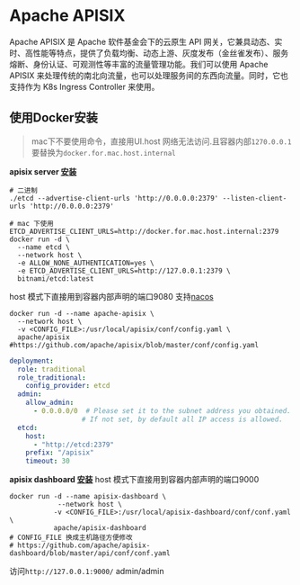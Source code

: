 # Apache APISIX

Apache APISIX 是 Apache 软件基金会下的云原生 API 网关，它兼具动态、实时、高性能等特点，提供了负载均衡、动态上游、灰度发布（金丝雀发布）、服务熔断、身份认证、可观测性等丰富的流量管理功能。我们可以使用 Apache APISIX 来处理传统的南北向流量，也可以处理服务间的东西向流量。同时，它也支持作为 K8s Ingress Controller 来使用。

## 使用Docker安装

> mac下不要使用命令，直接用UI.host 网络无法访问.且容器内部`1270.0.0.1` 要替换为`docker.for.mac.host.internal`

**apisix server [安装](https://hub.docker.com/r/apache/apisix)**

```shell
# 二进制
./etcd --advertise-client-urls 'http://0.0.0.0:2379' --listen-client-urls 'http://0.0.0.0:2379'
```
```shell
# mac 下使用ETCD_ADVERTISE_CLIENT_URLS=http://docker.for.mac.host.internal:2379
docker run -d \
  --name etcd \
  --network host \
  -e ALLOW_NONE_AUTHENTICATION=yes \
  -e ETCD_ADVERTISE_CLIENT_URLS=http://127.0.0.1:2379 \
  bitnami/etcd:latest
```


host 模式下直接用到容器内部声明的端口9080
支持[nacos](https://apisix.apache.org/zh/docs/apisix/discovery/nacos/#nacos-%E9%85%8D%E7%BD%AE)
```shell
docker run -d --name apache-apisix \
  --network host \
  -v <CONFIG_FILE>:/usr/local/apisix/conf/config.yaml \
  apache/apisix
#https://github.com/apache/apisix/blob/master/conf/config.yaml
```
```yaml
deployment:
  role: traditional
  role_traditional:
    config_provider: etcd
  admin:
    allow_admin:
      - 0.0.0.0/0  # Please set it to the subnet address you obtained.
                  # If not set, by default all IP access is allowed.
  etcd:
    host:
      - "http://etcd:2379"
    prefix: "/apisix"
    timeout: 30
```

**apisix dashboard [安装](https://github.com/apache/apisix-dashboard/blob/master/docs/en/latest/install.md)**
host 模式下直接用到容器内部声明的端口9000

```shell
docker run -d --name apisix-dashboard \
            --network host \
           -v <CONFIG_FILE>:/usr/local/apisix-dashboard/conf/conf.yaml \
           apache/apisix-dashboard
# CONFIG_FILE 换成主机路径方便修改
# https://github.com/apache/apisix-dashboard/blob/master/api/conf/conf.yaml
```

访问`http://127.0.0.1:9000/` admin/admin